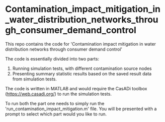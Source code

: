 # Contamination_impact_mitigation_in_water_distribution_networks_through_consumer_demand_control
This repo contains the code for 'Contamination impact mitigation in water distribution networks through consumer demand control'

The code is essentially divided into two parts:
1. Running simulation tests, with different contamination source nodes
2. Presenting summary statistic results based on the saved result data from simulation tests.

The code is written in MATLAB and would require the CasADi toolbox (https://web.casadi.org/) to run the simulation tests.

To run both the part one needs to simply run the 'run_contamination_impact_mitigation.m' file. You will be presented with a prompt to select which part would you like to run.
